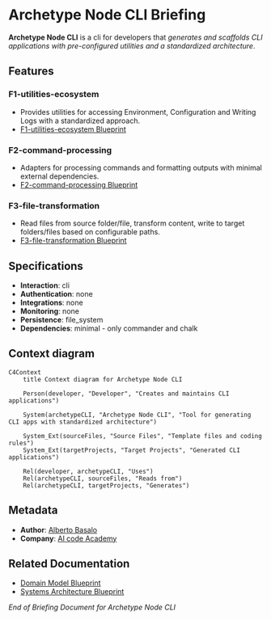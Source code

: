 # **Archetype Node CLI** Briefing

**Archetype Node CLI** is a cli for developers that _generates and scaffolds CLI applications with pre-configured utilities and a standardized architecture_.

## Features

### F1-utilities-ecosystem

- Provides utilities for accessing Environment, Configuration and Writing Logs with a standardized approach.
- [F1-utilities-ecosystem Blueprint](/docs/F1/utilities-ecosystem.blueprint.md)

### F2-command-processing

- Adapters for processing commands and formatting outputs with minimal external dependencies.
- [F2-command-processing Blueprint](/docs//F2/command-processing.blueprint.md)

### F3-file-transformation

- Read files from source folder/file, transform content, write to target folders/files based on configurable paths.
- [F3-file-transformation Blueprint](/docs/F3/file-transformation.blueprint.md)

## Specifications

- **Interaction**: cli
- **Authentication**: none
- **Integrations**: none
- **Monitoring**: none
- **Persistence**: file_system
- **Dependencies**: minimal - only commander and chalk

## Context diagram

```mermaid
C4Context
    title Context diagram for Archetype Node CLI

    Person(developer, "Developer", "Creates and maintains CLI applications")
    
    System(archetypeCLI, "Archetype Node CLI", "Tool for generating CLI apps with standardized architecture")
    
    System_Ext(sourceFiles, "Source Files", "Template files and coding rules")
    System_Ext(targetProjects, "Target Projects", "Generated CLI applications")

    Rel(developer, archetypeCLI, "Uses")
    Rel(archetypeCLI, sourceFiles, "Reads from")
    Rel(archetypeCLI, targetProjects, "Generates")
```

## Metadata

- **Author**: [Alberto Basalo](albertobasalo@aicode.academy)
- **Company**: [AI code Academy](https://aicode.academy)

## Related Documentation

- [Domain Model Blueprint](/docs/domain-model.blueprint.md)
- [Systems Architecture Blueprint](/docs/systems-architecture.blueprint.md)

_End of Briefing Document for Archetype Node CLI_